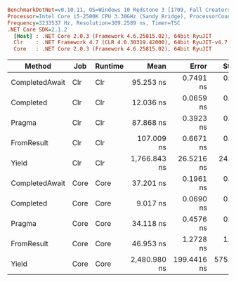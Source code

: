 ``` ini

BenchmarkDotNet=v0.10.11, OS=Windows 10 Redstone 3 [1709, Fall Creators Update] (10.0.16299.192)
Processor=Intel Core i5-2500K CPU 3.30GHz (Sandy Bridge), ProcessorCount=4
Frequency=3233537 Hz, Resolution=309.2589 ns, Timer=TSC
.NET Core SDK=2.1.2
  [Host] : .NET Core 2.0.3 (Framework 4.6.25815.02), 64bit RyuJIT
  Clr    : .NET Framework 4.7 (CLR 4.0.30319.42000), 64bit RyuJIT-v4.7.2600.0
  Core   : .NET Core 2.0.3 (Framework 4.6.25815.02), 64bit RyuJIT


```
|         Method |  Job | Runtime |         Mean |       Error |      StdDev |       Median |          Min |          Max | Rank |  Gen 0 |  Gen 1 |  Gen 2 | Allocated |
|--------------- |----- |-------- |-------------:|------------:|------------:|-------------:|-------------:|-------------:|-----:|-------:|-------:|-------:|----------:|
| CompletedAwait |  Clr |     Clr |    95.253 ns |   0.7491 ns |   0.6641 ns |    95.100 ns |    94.461 ns |    96.557 ns |    7 | 0.0075 |      - |      - |      24 B |
|      Completed |  Clr |     Clr |    12.036 ns |   0.0659 ns |   0.0617 ns |    12.026 ns |    11.931 ns |    12.154 ns |    2 | 0.0076 |      - |      - |      24 B |
|         Pragma |  Clr |     Clr |    87.868 ns |   0.3923 ns |   0.3670 ns |    87.789 ns |    87.336 ns |    88.683 ns |    6 | 0.0075 |      - |      - |      24 B |
|     FromResult |  Clr |     Clr |   107.009 ns |   0.6671 ns |   0.6240 ns |   107.009 ns |   106.204 ns |   108.247 ns |    8 | 0.0584 |      - |      - |     184 B |
|          Yield |  Clr |     Clr | 1,766.843 ns |  26.5216 ns |  24.8083 ns | 1,770.383 ns | 1,705.386 ns | 1,800.653 ns |    9 | 0.0877 | 0.0038 | 0.0019 |     320 B |
| CompletedAwait | Core |    Core |    37.201 ns |   0.1961 ns |   0.1739 ns |    37.227 ns |    36.970 ns |    37.559 ns |    4 | 0.0076 |      - |      - |      24 B |
|      Completed | Core |    Core |     9.017 ns |   0.0690 ns |   0.0577 ns |     9.010 ns |     8.925 ns |     9.128 ns |    1 | 0.0076 |      - |      - |      24 B |
|         Pragma | Core |    Core |    34.118 ns |   0.4576 ns |   0.4281 ns |    34.259 ns |    33.437 ns |    34.792 ns |    3 | 0.0076 |      - |      - |      24 B |
|     FromResult | Core |    Core |    46.953 ns |   1.2728 ns |   1.1905 ns |    46.467 ns |    45.674 ns |    49.868 ns |    5 | 0.0533 |      - |      - |     168 B |
|          Yield | Core |    Core | 2,480.980 ns | 199.4416 ns | 575.4347 ns | 2,291.978 ns | 1,810.644 ns | 4,085.196 ns |   10 | 0.0916 |      - |      - |     296 B |
